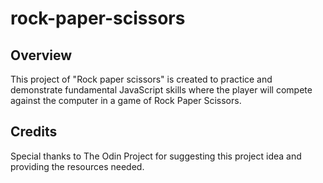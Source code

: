 # rock-paper-scissors

## Overview

This project of "Rock paper scissors" is created to practice and demonstrate fundamental JavaScript skills where the player will compete against the computer in a game of Rock Paper Scissors.

## Credits
Special thanks to The Odin Project for suggesting this project idea and providing the resources needed.
